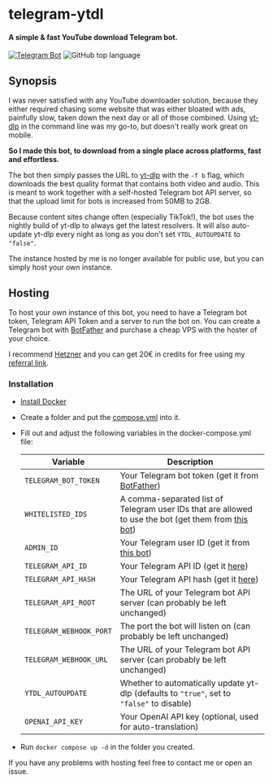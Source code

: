 # telegram-ytdl

#### A simple & fast YouTube download Telegram bot.

[![Telegram Bot](https://img.shields.io/badge/TELEGRAM-BOT-%2330A3E6?style=for-the-badge&logo=telegram)](https://t.me/vYTDL_bot)
![GitHub top language](https://img.shields.io/github/languages/top/vaaski/telegram-ytdl?style=for-the-badge)

## Synopsis

I was never satisfied with any YouTube downloader solution, because they either required chasing some website that was
either bloated with ads, painfully slow, taken down the next day or all of those combined.
Using [yt-dlp][yt-dlp] in the command line was my go-to,
but doesn't really work great on mobile.

**So I made this bot, to download from a single place across platforms, fast and effortless.**

The bot then simply passes the URL to [yt-dlp][yt-dlp] with the `-f b` flag, which downloads the best quality
format that contains both video and audio. This is meant to work together with a self-hosted
Telegram bot API server, so that the upload limit for bots is increased from 50MB to 2GB.

Because content sites change often (especially TikTok!), the bot uses the nightly build of yt-dlp to
always get the latest resolvers. It will also auto-update yt-dlp every night as long as you don't
set `YTDL_AUTOUPDATE` to `"false"`.

The instance hosted by me is no longer available for public use, but you can simply host your own instance.

## Hosting

To host your own instance of this bot, you need to have a Telegram bot token, Telegram API Token
and a server to run the bot on. You can create a Telegram bot with [BotFather][botfather] and purchase
a cheap VPS with the hoster of your choice.

I recommend [Hetzner][hetzner] and you can get 20€ in credits for free using my [referral link][hetzner].

### Installation

- [Install Docker](https://docs.docker.com/engine/install)
- Create a folder and put the [compose.yml](./compose.yml) into it.
- Fill out and adjust the following variables in the docker-compose.yml file:

  | Variable                | Description                                                                                                    |
  | ----------------------- | -------------------------------------------------------------------------------------------------------------- |
  | `TELEGRAM_BOT_TOKEN`    | Your Telegram bot token (get it from [BotFather][botfather])                                                   |
  | `WHITELISTED_IDS`       | A comma-separated list of Telegram user IDs that are allowed to use the bot (get them from [this bot][id-bot]) |
  | `ADMIN_ID`              | Your Telegram user ID (get it from [this bot][id-bot])                                                         |
  | `TELEGRAM_API_ID`       | Your Telegram API ID (get it [here][telegram-api-id])                                                          |
  | `TELEGRAM_API_HASH`     | Your Telegram API hash (get it [here][telegram-api-id])                                                        |
  | `TELEGRAM_API_ROOT`     | The URL of your Telegram bot API server (can probably be left unchanged)                                       |
  | `TELEGRAM_WEBHOOK_PORT` | The port the bot will listen on (can probably be left unchanged)                                               |
  | `TELEGRAM_WEBHOOK_URL`  | The URL of your Telegram bot API server (can probably be left unchanged)                                       |
  | `YTDL_AUTOUPDATE`       | Whether to automatically update yt-dlp (defaults to `"true"`, set to `"false"` to disable)                     |
  | `OPENAI_API_KEY`        | Your OpenAI API key (optional, used for auto-translation)                                                      |

- Run `docker compose up -d` in the folder you created.

If you have any problems with hosting feel free to contact me or open an issue.

[yt-dlp]: https://github.com/yt-dlp/yt-dlp
[telegram-api-id]: https://core.telegram.org/api/obtaining_api_id
[id-bot]: https://t.me/getidsbot
[botfather]: https://t.me/BotFather
[hetzner]: https://hetzner.cloud/?ref=e5ntAQJVvxX1
